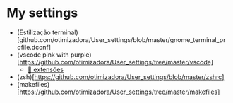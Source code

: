 # My settings
 
 - (Estilização terminal)[github.com/otimizadora/User_settings/blob/master/gnome_terminal_profile.dconf]
 - (vscode pink with purple)[https://github.com/otimizadora/User_settings/tree/master/vscode]
   - [:link: extensões](https://docs.google.com/document/d/1xMu4Rbu3ire_r91cEWhrx2OSApQ7gJR3VOCoRqbpMVg/edit?usp=sharing)
 - (zsh)[https://github.com/otimizadora/User_settings/blob/master/zshrc]
 - (makefiles)[https://github.com/otimizadora/User_settings/tree/master/makefiles]
 
